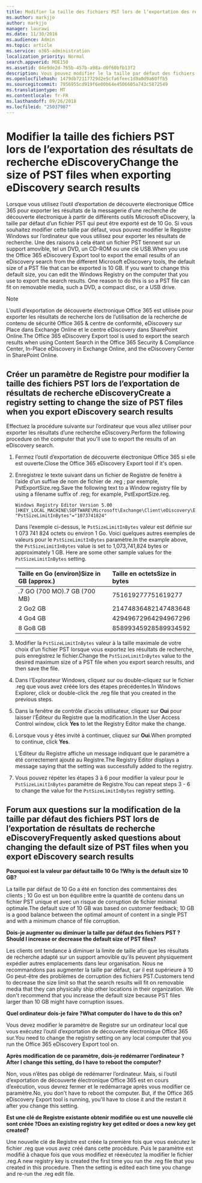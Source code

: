 ```yaml
---
title: Modifier la taille des fichiers PST lors de l’exportation des résultats de recherche eDiscovery
ms.author: markjjo
author: markjjo
manager: laurawi
ms.date: 11/30/2016
ms.audience: Admin
ms.topic: article
ms.service: o365-administration
localization_priority: Normal
search.appverid: MOE150
ms.assetid: 04e9de2d-765b-457b-a98a-d0f60bfb13f2
description: Vous pouvez modifier le la taille par défaut des fichiers PST qui est téléchargé sur votre ordinateur lorsque vous exportez des résultats de recherche eDiscovery.
ms.openlocfilehash: 1479db72117729d2e5cfa6feec1d9a0d9a60ffb5
ms.sourcegitcommit: 7956955cd919f6e00b64e4506605a743c5872549
ms.translationtype: MT
ms.contentlocale: fr-FR
ms.lasthandoff: 09/26/2018
ms.locfileid: "25037987"
---
```

# <a name="change-the-size-of-pst-files-when-exporting-ediscovery-search-results"></a><span data-ttu-id="11961-103">Modifier la taille des fichiers PST lors de l’exportation des résultats de recherche eDiscovery</span><span class="sxs-lookup"><span data-stu-id="11961-103">Change the size of PST files when exporting eDiscovery search results</span></span>

<span data-ttu-id="11961-p101">Lorsque vous utilisez l’outil d’exportation de découverte électronique Office 365 pour exporter les résultats de la messagerie d’une recherche de découverte électronique à partir de différents outils Microsoft eDiscovery, la taille par défaut d’un fichier PST qui peut être exporté est de 10 Go. Si vous souhaitez modifier cette taille par défaut, vous pouvez modifier le Registre Windows sur l’ordinateur que vous utilisez pour exporter les résultats de recherche. Une des raisons à cela étant un fichier PST tiennent sur un support amovible, tel un DVD, un CD-ROM ou une clé USB.</span><span class="sxs-lookup"><span data-stu-id="11961-p101">When you use the Office 365 eDiscovery Export tool to export the email results of an eDiscovery search from the different Microsoft eDiscovery tools, the default size of a PST file that can be exported is 10 GB. If you want to change this default size, you can edit the Windows Registry on the computer that you use to export the search results. One reason to do this is so a PST file can fit on removable media, such a DVD, a compact disc, or a USB drive.</span></span> 
  
> [!NOTE]
>  <span data-ttu-id="11961-107">L’outil d’exportation de découverte électronique Office 365 est utilisée pour exporter les résultats de recherche lors de l’utilisation de la recherche de contenu de sécurité Office 365 &amp; centre de conformité, eDiscovery sur Place dans Exchange Online et le centre eDiscovery dans SharePoint Online.</span><span class="sxs-lookup"><span data-stu-id="11961-107">The Office 365 eDiscovery Export tool is used to export the search results when using Content Search in the Office 365 Security &amp; Compliance Center, In-Place eDiscovery in Exchange Online, and the eDiscovery Center in SharePoint Online.</span></span> 
  
## <a name="create-a-registry-setting-to-change-the-size-of-pst-files-when-you-export-ediscovery-search-results"></a><span data-ttu-id="11961-108">Créer un paramètre de Registre pour modifier la taille des fichiers PST lors de l’exportation de résultats de recherche eDiscovery</span><span class="sxs-lookup"><span data-stu-id="11961-108">Create a registry setting to change the size of PST files when you export eDiscovery search results</span></span>

<span data-ttu-id="11961-109">Effectuez la procédure suivante sur l’ordinateur que vous allez utiliser pour exporter les résultats d’une recherche eDiscovery.</span><span class="sxs-lookup"><span data-stu-id="11961-109">Perform the following procedure on the computer that you'll use to export the results of an eDiscovery search.</span></span>
  
1. <span data-ttu-id="11961-110">Fermez l’outil d’exportation de découverte électronique Office 365 si elle est ouverte.</span><span class="sxs-lookup"><span data-stu-id="11961-110">Close the Office 365 eDiscovery Export tool if it's open.</span></span> 
    
2. <span data-ttu-id="11961-111">Enregistrez le texte suivant dans un fichier de Registre de fenêtre à l’aide d’un suffixe de nom de fichier de .reg ; par exemple, PstExportSize.reg.</span><span class="sxs-lookup"><span data-stu-id="11961-111">Save the following text to a Window registry file by using a filename suffix of .reg; for example, PstExportSize.reg.</span></span> 
    
    ```
    Windows Registry Editor Version 5.00
    [HKEY_LOCAL_MACHINE\SOFTWARE\Microsoft\Exchange\Client\eDiscovery\ExportTool]
    "PstSizeLimitInBytes"="1073741824"
    ```

    <span data-ttu-id="11961-p102">Dans l’exemple ci-dessus, le `PstSizeLimitInBytes` valeur est définie sur 1 073 741 824 octets ou environ 1 Go. Voici quelques autres exemples de valeurs pour le `PstSizeLimitInBytes` paramètre.</span><span class="sxs-lookup"><span data-stu-id="11961-p102">In the example above, the  `PstSizeLimitInBytes` value is set to 1,073,741,824 bytes or approximately 1 GB. Here are some other sample values for the  `PstSizeLimitInBytes` setting.</span></span> 
    
    |<span data-ttu-id="11961-114">**Taille en Go (environ)**</span><span class="sxs-lookup"><span data-stu-id="11961-114">**Size in GB (approx.)**</span></span>|<span data-ttu-id="11961-115">**Taille en octets**</span><span class="sxs-lookup"><span data-stu-id="11961-115">**Size in bytes**</span></span>|
    |:-----|:-----|
    |<span data-ttu-id="11961-116">.7 GO (700 MO)</span><span class="sxs-lookup"><span data-stu-id="11961-116">.7 GB (700 MB)</span></span>  <br/> |<span data-ttu-id="11961-117">751619277</span><span class="sxs-lookup"><span data-stu-id="11961-117">751619277</span></span>  <br/> |
    |<span data-ttu-id="11961-118">2 Go</span><span class="sxs-lookup"><span data-stu-id="11961-118">2 GB</span></span>  <br/> |<span data-ttu-id="11961-119">2147483648</span><span class="sxs-lookup"><span data-stu-id="11961-119">2147483648</span></span>  <br/> |
    |<span data-ttu-id="11961-120">4 Go</span><span class="sxs-lookup"><span data-stu-id="11961-120">4 GB</span></span>  <br/> |<span data-ttu-id="11961-121">4294967296</span><span class="sxs-lookup"><span data-stu-id="11961-121">4294967296</span></span>  <br/> |
    |<span data-ttu-id="11961-122">8 Go</span><span class="sxs-lookup"><span data-stu-id="11961-122">8 GB</span></span>  <br/> |<span data-ttu-id="11961-123">8589934592</span><span class="sxs-lookup"><span data-stu-id="11961-123">8589934592</span></span>  <br/> |
   
3. <span data-ttu-id="11961-124">Modifier la `PstSizeLimitInBytes` valeur à la taille maximale de votre choix d’un fichier PST lorsque vous exportez les résultats de recherche, puis enregistrez le fichier.</span><span class="sxs-lookup"><span data-stu-id="11961-124">Change the `PstSizeLimitInBytes` value to the desired maximum size of a PST file when you export search results, and then save the file.</span></span> 
    
4. <span data-ttu-id="11961-125">Dans l’Explorateur Windows, cliquez sur ou double-cliquez sur le fichier .reg que vous avez créée lors des étapes précédentes.</span><span class="sxs-lookup"><span data-stu-id="11961-125">In Windows Explorer, click or double-click the .reg file that you created in the previous steps.</span></span>
    
5. <span data-ttu-id="11961-126">Dans la fenêtre de contrôle d’accès utilisateur, cliquez sur **Oui** pour laisser l’Éditeur du Registre que la modification.</span><span class="sxs-lookup"><span data-stu-id="11961-126">In the User Access Control window, click **Yes** to let the Registry Editor make the change.</span></span> 
    
6. <span data-ttu-id="11961-127">Lorsque vous y êtes invité à continuer, cliquez sur **Oui**.</span><span class="sxs-lookup"><span data-stu-id="11961-127">When prompted to continue, click **Yes**.</span></span>
    
    <span data-ttu-id="11961-128">L’Éditeur du Registre affiche un message indiquant que le paramètre a été correctement ajouté au Registre.</span><span class="sxs-lookup"><span data-stu-id="11961-128">The Registry Editor displays a message saying that the setting was successfully added to the registry.</span></span>
    
7. <span data-ttu-id="11961-129">Vous pouvez répéter les étapes 3 à 6 pour modifier la valeur pour le `PstSizeLimitInBytes` paramètre de Registre.</span><span class="sxs-lookup"><span data-stu-id="11961-129">You can repeat steps 3 - 6 to change the value for the  `PstSizeLimitInBytes` registry setting.</span></span> 
  
## <a name="frequently-asked-questions-about-changing-the-default-size-of-pst-files-when-you-export-ediscovery-search-results"></a><span data-ttu-id="11961-130">Forum aux questions sur la modification de la taille par défaut des fichiers PST lors de l’exportation de résultats de recherche eDiscovery</span><span class="sxs-lookup"><span data-stu-id="11961-130">Frequently asked questions about changing the default size of PST files when you export eDiscovery search results</span></span>

 <span data-ttu-id="11961-131">**Pourquoi est la valeur par défaut taille 10 Go ?**</span><span class="sxs-lookup"><span data-stu-id="11961-131">**Why is the default size 10 GB?**</span></span>
  
<span data-ttu-id="11961-132">La taille par défaut de 10 Go a été en fonction des commentaires des clients ; 10 Go est un bon équilibre entre la quantité de contenu dans un fichier PST unique et avec un risque de corruption de fichier minimal optimale.</span><span class="sxs-lookup"><span data-stu-id="11961-132">The default size of 10 GB was based on customer feedback; 10 GB is a good balance between the optimal amount of content in a single PST and with a minimum chance of file corruption.</span></span>
  
 <span data-ttu-id="11961-133">**Dois-je augmenter ou diminuer la taille par défaut des fichiers PST ?**</span><span class="sxs-lookup"><span data-stu-id="11961-133">**Should I increase or decrease the default size of PST files?**</span></span>
  
<span data-ttu-id="11961-p103">Les clients ont tendance à diminuer la limite de taille afin que les résultats de recherche adapté sur un support amovible qu’ils peuvent physiquement expédier autres emplacements dans leur organisation. Nous ne recommandons pas augmenter la taille par défaut, car il est supérieure à 10 Go peut-être des problèmes de corruption des fichiers PST.</span><span class="sxs-lookup"><span data-stu-id="11961-p103">Customers tend to decrease the size limit so that the search results will fit on removable media that they can physically ship other locations in their organization. We don't recommend that you increase the default size because PST files larger than 10 GB might have corruption issues.</span></span>
  
 <span data-ttu-id="11961-136">**Quel ordinateur dois-je faire ?**</span><span class="sxs-lookup"><span data-stu-id="11961-136">**What computer do I have to do this on?**</span></span>
  
<span data-ttu-id="11961-137">Vous devez modifier le paramètre de Registre sur un ordinateur local que vous exécutez l’outil d’exportation de découverte électronique Office 365 sur.</span><span class="sxs-lookup"><span data-stu-id="11961-137">You need to change the registry setting on any local computer that you run the Office 365 eDiscovery Export tool on.</span></span>
  
 <span data-ttu-id="11961-138">**Après modification de ce paramètre, dois-je redémarrer l’ordinateur ?**</span><span class="sxs-lookup"><span data-stu-id="11961-138">**After I change this setting, do I have to reboot the computer?**</span></span>
  
<span data-ttu-id="11961-p104">Non, vous n’êtes pas obligé de redémarrer l’ordinateur. Mais, si l’outil d’exportation de découverte électronique Office 365 est en cours d’exécution, vous devrez fermer et le redémarrage après vous modifier ce paramètre.</span><span class="sxs-lookup"><span data-stu-id="11961-p104">No, you don't have to reboot the computer. But, if the Office 365 eDiscovery Export tool is running, you'll have to close it and the restart it after you change this setting.</span></span>
  
 <span data-ttu-id="11961-141">**Est une clé de Registre existante obtenir modifiée ou est une nouvelle clé sont créée ?**</span><span class="sxs-lookup"><span data-stu-id="11961-141">**Does an existing registry key get edited or does a new key get created?**</span></span>
  
<span data-ttu-id="11961-p105">Une nouvelle clé de Registre est créée la première fois que vous exécutez le fichier .reg que vous avez créé dans cette procédure. Puis le paramètre est modifié à chaque fois que vous modifiez et réexécutez la modifier le fichier .reg.</span><span class="sxs-lookup"><span data-stu-id="11961-p105">A new registry key is created the first time you run the .reg file that you created in this procedure. Then the setting is edited each time you change and re-run the .reg edit file.</span></span>
